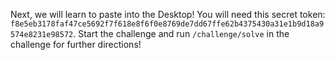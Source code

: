 Next, we will learn to paste into the Desktop!
You will need this secret token: `f8e5eb3178faf47ce5692f7f618e8f6f0e8769de7dd67ffe62b4375430a31e1b9d18a9574e8231e98572`.
Start the challenge and run `/challenge/solve` in the challenge for further directions!
